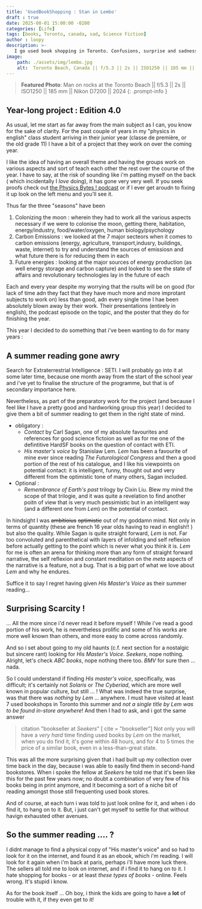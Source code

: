 ```yaml
---
title: 'UsedBookShopping : Stan in Lembo'
draft : true
date: 2025-08-01 15:00:00 -0200
categories: [Life]
tags: [books, Toronto, canada, sad, Science Fiction] 
author : loopy
description: >-
   I go used book shopping in Toronto. Confusions, surprise and sadness ensues...
image: 
    path: ./assets/img/lembo.jpg
    alt:  Toronto Beach, Canada || f/5.3 || 2s || ISO1250 || 185 mm || Nikdon D7200 || 2024 || Shahriar Zayyani
---
```

> **Featured Photo**: 
Man on rocks at the Toronto Beach || f/5.3 || 2s || ISO1250 || 185 mm || Nikon D7200 || 2024 
{: .prompt-info }

## Year-long  project : Edition 4.0

As usual, let me start as far away from the main subject as I can, you know for the sake of clarity. For the past couple of years in my "physics in english" class student arriving in their junior year (classe de première, or the old grade 11) I have a bit of a project that they work on over the coming year. 

I like the idea of having an overall theme and having the groups work on various aspects and sort of teach each other the rest over the course of the year. I have to say, at the risk of sounding like i'm patting myself on the back ( which incidentally I *love* doing), it has gone very very well. If you seek proofs check out [the Physics Bytes ! podcast](https://linktr.ee/physicsbytespodcast) or if I ever get aroudn to fixing it up  look on the left menu and you'll see it. 

Thus far the three "seasons" have been 
1. Colonizing the moon : wherein they had to work all the various aspects necessary if we were to colonise the moon, getting there, habitation, energy/industry, food/water/oxygen, human biology/psychology
2. Carbon Emissions : we looked at the 7 major secteors when it comes to carbon emissions (energy, agriculture, transport,indusry, buildings, waste, internet) to try and understand the sources of emissiosn and what future there is for reducing them in each 
3. Future energies : looking at the major sources of energy production (as well energy storage and carbon capture) and looked to see the state of affairs and revolutionary technologies lay in the future of each 

Each and every year despite my worrying that the rsults will be on good (for lack of time adn they fact that they have much more and more improtant subjects to work on) less than good, adn every single time I hae been absolutely blown away by their work. Their presentations (entirely in english), the podcast episode on the topic, and the poster that they do for finishing the year. 

This year I decided to do something that i've been wanting to do for many years : 

## A summer reading gone awry

Search for Extraterrestrial Intelligence : SETI. I will probably go into it at some later time, because one month away from the start of the school year and i've yet to finalise the structure of the programme, but that is of secondary importance here. 

Nevertheless, as part of the preparatory work for the project (and because I feel like I have a pretty good and hardworking group this year) I decided to give them a bit of summer reading to get them in the right state of mind.
* obligatory : 
  * *Contact* by Carl Sagan, one of my absolute favourites and references for good science fictoion as well as for me one of the defintitive HardSF books on the question of contact with ETI. 
  * *His master's voice* by Stanislaw Lem. *Lem* has been a favourite of mine ever since reading *The Futurological Congress* and then a good portion of the rest of his catalogue, and I like his viewpoints on potential contact: it is intelligent, funny, thought out and very different from the optimistic tone of many  others, Sagan included. 
* Optional : 
  * *Remembrance of Earth's past* trilogy by Cixin Liu. Blew my mind the scope of that trilogie, and it was quite a revelation to find another poitn of view that is very much pessimistic but in an intelligent way (and a different one from *Lem*) on the potential of contact. 
  
In hindsight I was ~~ambitioius~~ ~~optimistic~~ out of my goddamn mind.  Not only in terms of quantity (these are french 16 year olds having to read in english!! ) but also the quality. While Sagan is quite straight forward, *Lem* is not. Far too convoluted and parenthetical with layers of infolding and self reflexion before actually getting to the point which is never what you think it is. *Lem* for me is often an arena for thinking more than any form of straight forward narrative, the self reflexion and constant meditation on the *meta* aspects of the narrative is a feature, not a bug. That is a big part of what we love about *Lem* and why he endures. 

Suffice it to say I regret having given *His Master's Voice* as their summer reading...

## Surprising Scarcity ! 

... All the more since i'd never read it before myself ! While i've read a good portion of his work, he is nevertheless prolific and some of his works are more well known than others, and more easy to come across randomly. 

And so i set about going to my old haunts (c.f.  next section for a nostalgic but sincere rant) looking for *His Master's Voice*. *Seekers*, nope nothing. Alright, let's check *ABC books*, nope nothing there too. *BMV* for sure then ... nada. 

So I could understand if finding *His master's voice*, specifically, was difficult; it's certainly not *Solaris* or *The Cyberiad*, which are more well known in popular culture, but still ... ! What was indeed the true surprise, was that there was *nothing* by *Lem* ... anywhere. I must have visited at least 7 used bookshops in Toronto this summer and *not a single title by Lem was to be found in-store anywhere*! And then I had to ask, and i got the same answer

> citation "bookseller at *Seekers*" [ cite = "bookseller"]
> Not only you will have a *very hard* time finding used books by *Lem* on the market, when you do find it, it's gone within 48 hours, and for 4 to 5 times the price of a similar book, even in a less-than-great state. 

This was all the more surprising given that i had built up my collection over time back in the day, because i was able to easily find them in second-hand bookstores. When i spoke the fellow at *Seekers* he told me that it's been like this for the past few years now; no doubt a combination of very few of his books being in print anymore, and it becoming a sort of a niche bit of reading amongst those still frequenting used book stores. 

And of course, at each turn i was told to just look online for it, and when i do find it, to hang on to it. But, i just can't get myself to settle for that without havign exhausted other avenues.

## So the summer reading .... ? 

I didnt manage to find a physical copy of "His master's voice" and so had to look for it on the internet, and found it as an ebook, which i'm reading. I will look for it again when i'm back at paris, perhaps i'll have more luck there. The sellers all told me to look on internet, and if i find it to hang on to it. I hate shopping for books - or at least *these types of books* - online. Feels wrong. It's stupid i know. 

As for the book itself ... Oh boy, i think the kids are going to have a **lot** of trouble with it, if they even get to it! 